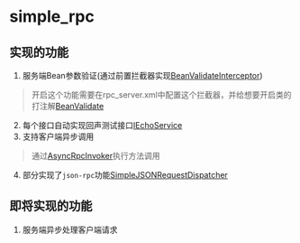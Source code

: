 # simple_rpc
## 实现的功能
1. 服务端Bean参数验证(通过前置拦截器实现[BeanValidateInterceptor](https://github.com/liukefeng2008/simple_rpc/blob/master/src/main/java/com/ifengxue/rpc/server/interceptor/BeanValidateInterceptor.java))
> 开启这个功能需要在rpc_server.xml中配置这个拦截器，并给想要开启类的打注解[BeanValidate](https://github.com/liukefeng2008/simple_rpc/blob/master/src/main/java/com/ifengxue/rpc/server/annotation/BeanValidate.java)
2. 每个接口自动实现回声测试接口[IEchoService](https://github.com/liukefeng2008/simple_rpc/blob/master/src/main/java/com/ifengxue/rpc/protocol/IEchoService.java)
3. 支持客户端异步调用
> 通过[AsyncRpcInvoker](https://github.com/liukefeng2008/simple_rpc/blob/master/src/main/java/com/ifengxue/rpc/client/async/AsyncRpcInvoker.java)执行方法调用
4. 部分实现了`json-rpc`功能[SimpleJSONRequestDispatcher](https://github.com/liukefeng2008/simple_rpc/blob/master/src/main/java/com/ifengxue/rpc/server/json/SimpleJSONRequestDispatcher.java)
## 即将实现的功能
1. 服务端异步处理客户端请求
